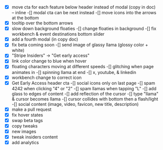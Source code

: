 -[x] move cta for each feature below header instead of modal (copy in doc) – inline
-[] modal cta can be next instead
-[] move icons into the arrows at the bottom
-[x] tooltip over the bottom arrows
-[x] slow down background floaties
-[] change floaties in background
-[] fix workbench & event destinations bottom slider
-[x] add a fourth modal (in copy doc)
-[x] fix beta coming soon
-[] send image of glassy llama (glossy color + white)
-[x] "Stripe Insiders" -> "Get early access"
-[x] link color change to blue when hover
-[x] floating characters moving at different speeds
-[] glitching when page animates in
-[] spinning llama at end
-[] x, youtube, & linkedin
-[x] workbench change to correct icon
-[x] Get Early Access header cta
-[] social icons only on last page
-[] spam 4242 when clicking "4" or "2"
-[] spam llamas when tapping "L"
-[] add glass to edges of content
-[] add reflection of the cursor
-[] type "llama" & cursor becomes llama
-[] cursor collides with bottom then a flash/light
-[] social content (image, video, favicon, new title, description)
-[x] make a pull request 
-[x] fix hover states
-[x] swap beta tags
-[x] copy tweaks
-[x] new images
-[x] tweak insiders content
-[x] add analytics
